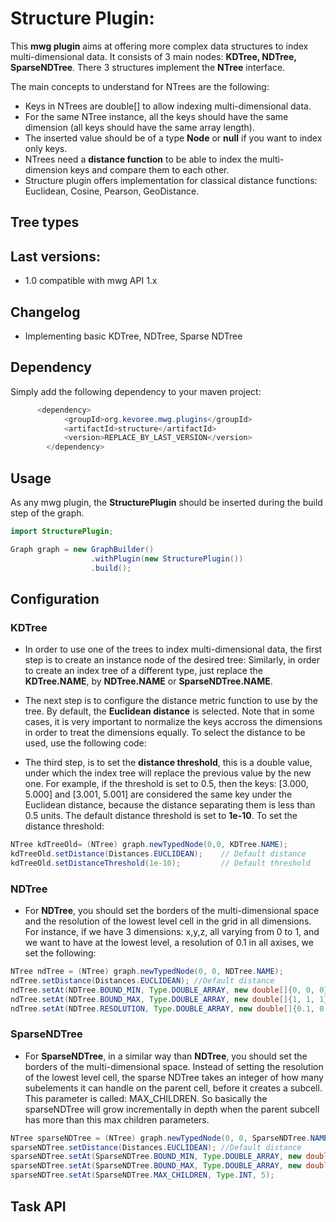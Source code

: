# Structure Plugin:

This **mwg plugin** aims at offering more complex data structures to index multi-dimensional data.
It consists of 3 main nodes: **KDTree, NDTree, SparseNDTree**. There 3 structures implement the **NTree** interface.

The main concepts to understand for NTrees are the following:
- Keys in NTrees are double[] to allow indexing multi-dimensional data. 
- For the same NTree instance, all the keys should have the same dimension (all keys should have the same array length). 
- The inserted value should be of a type **Node** or **null** if you want to index only keys.
- NTrees need a **distance function** to be able to index the multi-dimension keys and compare them to each other. 
- Structure plugin offers implementation for classical distance functions: Euclidean, Cosine, Pearson, GeoDistance. 

## Tree types


## Last versions:

- 1.0 compatible with mwg API 1.x

## Changelog

- Implementing basic KDTree, NDTree, Sparse NDTree

## Dependency

Simply add the following dependency to your maven project:

```java
      <dependency>
            <groupId>org.kevoree.mwg.plugins</groupId>
            <artifactId>structure</artifactId>
            <version>REPLACE_BY_LAST_VERSION</version>
        </dependency>
```

## Usage

As any mwg plugin, the **StructurePlugin** should be inserted during the build step of the graph.


```java
import StructurePlugin;

Graph graph = new GraphBuilder()
                  .withPlugin(new StructurePlugin())
                  .build();
```

## Configuration
### KDTree


- In order to use one of the trees to index multi-dimensional data, the first step is to create an instance node of the desired tree:
Similarly, in order to create an index tree of a different type, just replace the **KDTree.NAME**, by **NDTree.NAME** or **SparseNDTree.NAME**.

- The next step is to configure the distance metric function to use by the tree. By default, the **Euclidean distance** is selected. 
Note that in some cases, it is very important to normalize the keys accross the dimensions in order to treat the dimensions equally. 
To select the distance to be used, use the following code: 


- The third step, is to set the **distance threshold**, this is a double value, 
under which the index tree will replace the previous value by the new one. 
For example, if the threshold is set to 0.5, then the keys: [3.000, 5.000] and [3.001, 5.001] are considered 
the same key under the Euclidean distance, because the distance separating them is less than 0.5 units. 
The default distance threshold is set to **1e-10**. To set the distance threshold: 

```java
NTree kdTreeOld= (NTree) graph.newTypedNode(0,0, KDTree.NAME);
kdTreeOld.setDistance(Distances.EUCLIDEAN);    // Default distance
kdTreeOld.setDistanceThreshold(1e-10);         // Default threshold
```

### NDTree

- For **NDTree**, you should set the borders of the multi-dimensional space and the resolution of the lowest level cell in the grid in all dimensions.
For instance, if we have 3 dimensions: x,y,z, all varying from 0 to 1, and we want to have at the lowest level, a resolution of 0.1 in all axises, we set the following:

```java
NTree ndTree = (NTree) graph.newTypedNode(0, 0, NDTree.NAME);
ndTree.setDistance(Distances.EUCLIDEAN); //Default distance
ndTree.setAt(NDTree.BOUND_MIN, Type.DOUBLE_ARRAY, new double[]{0, 0, 0});
ndTree.setAt(NDTree.BOUND_MAX, Type.DOUBLE_ARRAY, new double[]{1, 1, 1});
ndTree.setAt(NDTree.RESOLUTION, Type.DOUBLE_ARRAY, new double[]{0.1, 0.1, 0.1});
```

### SparseNDTree

- For **SparseNDTree**, in a similar way than **NDTree**, you should set the borders of the multi-dimensional space.
Instead of setting the resolution of the lowest level cell, the sparse NDTree takes an integer of how many subelements
 it can handle on the parent cell, before it creates a subcell. This parameter is called: MAX_CHILDREN. 
 So basically the sparseNDTree will grow incrementally in depth when the parent subcell has more than this max children parameters. 
 

```java
NTree sparseNDTree = (NTree) graph.newTypedNode(0, 0, SparseNDTree.NAME);
sparseNDTree.setDistance(Distances.EUCLIDEAN); //Default distance
sparseNDTree.setAt(SparseNDTree.BOUND_MIN, Type.DOUBLE_ARRAY, new double[]{0, 0, 0});
sparseNDTree.setAt(SparseNDTree.BOUND_MAX, Type.DOUBLE_ARRAY, new double[]{1, 1, 1});
sparseNDTree.setAt(SparseNDTree.MAX_CHILDREN, Type.INT, 5);

```



## Task API 

   


